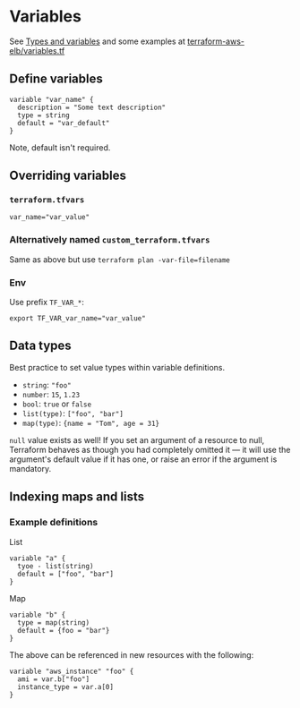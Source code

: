 # Variables

See [Types and variables](https://www.terraform.io/language/expressions/types)
and some examples at
[terraform-aws-elb/variables.tf ](https://github.com/terraform-aws-modules/terraform-aws-elb/blob/master/variables.tf)

## Define variables

```
variable "var_name" {
  description = "Some text description"
  type = string
  default = "var_default"
}
```

Note, default isn't required.

## Overriding variables

### `terraform.tfvars`

```
var_name="var_value"
```

### Alternatively named `custom_terraform.tfvars`

Same as above but use `terraform plan -var-file=filename`

### Env

Use prefix `TF_VAR_*`:

```
export TF_VAR_var_name="var_value"
```

## Data types

Best practice to set value types within variable definitions.

- `string`: `"foo"`
- `number`: `15`, `1.23`
- `bool`: `true` or `false`
- `list(type)`: `["foo", "bar"]`
- `map(type)`: `{name = "Tom", age = 31}`

`null` value exists as well! If you set an argument of a resource to null,
Terraform behaves as though you had completely omitted it — it will use the
argument's default value if it has one, or raise an error if the argument is mandatory. 

## Indexing maps and lists

### Example definitions

List
```
variable "a" {
  tyoe - list(string)
  default = ["foo", "bar"]
}
```

Map
```
variable "b" {
  type = map(string)
  default = {foo = "bar"}
}
```

The above can be referenced in new resources with the following:

```
variable "aws_instance" "foo" {
  ami = var.b["foo"]
  instance_type = var.a[0]
}
```
